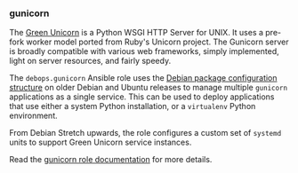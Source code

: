 ### gunicorn

The [Green Unicorn](http://gunicorn.org/) is a Python WSGI HTTP Server
for UNIX. It uses a pre-fork worker model ported from Ruby's Unicorn
project. The Gunicorn server is broadly compatible with various web
frameworks, simply implemented, light on server resources, and fairly
speedy.

The `debops.gunicorn` Ansible role uses the [Debian package
configuration
structure](https://chris-lamb.co.uk/posts/sysadmin-friendly-deployment-gunicorn-debian)
on older Debian and Ubuntu releases to manage multiple `gunicorn`
applications as a single service. This can be used to deploy
applications that use either a system Python installation, or a
`virtualenv` Python environment.

From Debian Stretch upwards, the role configures a custom set of
`systemd` units to support Green Unicorn service instances.

Read the [gunicorn role documentation](https://docs.debops.org/en/stable-3.2/ansible/roles/gunicorn/) for more details.
